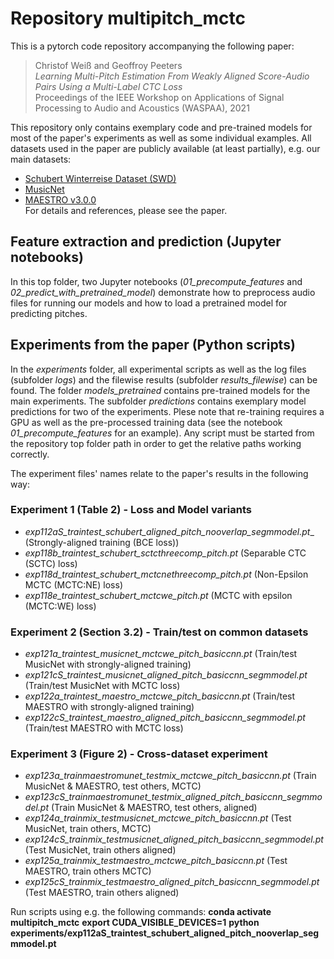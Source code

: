 # Repository multipitch_mctc

This is a pytorch code repository accompanying the following paper:  

> Christof Weiß and Geoffroy Peeters  
> _Learning Multi-Pitch Estimation From Weakly Aligned Score-Audio Pairs Using a Multi-Label CTC Loss_  
> Proceedings of the IEEE Workshop on Applications of Signal Processing to Audio and Acoustics (WASPAA), 2021  

This repository only contains exemplary code and pre-trained models for most of the paper's experiments as well as some individual examples. All datasets used in the paper are publicly available (at least partially), e.g. our main datasets:
* [Schubert Winterreise Dataset (SWD)](https://zenodo.org/record/5139893#.YWRcktpBxaQ)
* [MusicNet](https://homes.cs.washington.edu/~thickstn/musicnet.html)
* [MAESTRO v3.0.0](https://magenta.tensorflow.org/datasets/maestro)  
For details and references, please see the paper.

## Feature extraction and prediction (Jupyter notebooks)

In this top folder, two Jupyter notebooks (_01_precompute_features_ and _02_predict_with_pretrained_model_) demonstrate how to preprocess audio files for running our models and how to load a pretrained model for predicting pitches.

## Experiments from the paper (Python scripts)

In the _experiments_ folder, all experimental scripts as well as the log files (subfolder _logs_) and the filewise results (subfolder _results_filewise_) can be found. The folder _models_pretrained_ contains pre-trained models for the main experiments. The subfolder _predictions_ contains exemplary model predictions for two of the experiments. Plese note that re-training requires a GPU as well as the pre-processed training data (see the notebook _01_precompute_features_ for an example). Any script must be started from the repository top folder path in order to get the relative paths working correctly.

The experiment files' names relate to the paper's results in the following way:

### Experiment 1 (Table 2) - Loss and Model variants
* _exp112aS_traintest_schubert_aligned_pitch_nooverlap_segmmodel.pt__ (Strongly-aligned training (BCE loss))
* _exp118b_traintest_schubert_sctcthreecomp_pitch.pt_ (Separable CTC (SCTC) loss)
* _exp118d_traintest_schubert_mctcnethreecomp_pitch.pt_ (Non-Epsilon MCTC (MCTC:NE) loss)
* _exp118e_traintest_schubert_mctcwe_pitch.pt_ (MCTC with epsilon (MCTC:WE) loss)

### Experiment 2 (Section 3.2) - Train/test on common datasets
* _exp121a_traintest_musicnet_mctcwe_pitch_basiccnn.pt_ (Train/test MusicNet with strongly-aligned training)
* _exp121cS_traintest_musicnet_aligned_pitch_basiccnn_segmmodel.pt_ (Train/test MusicNet with MCTC loss)
* _exp122a_traintest_maestro_mctcwe_pitch_basiccnn.pt_ (Train/test MAESTRO with strongly-aligned training)
* _exp122cS_traintest_maestro_aligned_pitch_basiccnn_segmmodel.pt_ (Train/test MAESTRO with MCTC loss)

### Experiment 3 (Figure 2) - Cross-dataset experiment
* _exp123a_trainmaestromunet_testmix_mctcwe_pitch_basiccnn.pt_ (Train MusicNet & MAESTRO, test others, MCTC)
* _exp123cS_trainmaestromunet_testmix_aligned_pitch_basiccnn_segmmodel.pt_ (Train MusicNet & MAESTRO, test others, aligned)
* _exp124a_trainmix_testmusicnet_mctcwe_pitch_basiccnn.pt_ (Test MusicNet, train others, MCTC)
* _exp124cS_trainmix_testmusicnet_aligned_pitch_basiccnn_segmmodel.pt_ (Test MusicNet, train others aligned)
* _exp125a_trainmix_testmaestro_mctcwe_pitch_basiccnn.pt_ (Test MAESTRO, train others MCTC)
* _exp125cS_trainmix_testmaestro_aligned_pitch_basiccnn_segmmodel.pt_ (Test MAESTRO, train others aligned)

Run scripts using e.g. the following commands:
__conda activate multipitch_mctc__
__export CUDA_VISIBLE_DEVICES=1__
__python experiments/exp112aS_traintest_schubert_aligned_pitch_nooverlap_segmmodel.pt__

